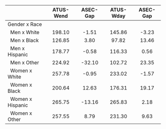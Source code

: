 
|                      |    ATUS-Wend |     ASEC-Gap |    ATUS-Wday |     ASEC-Gap |
| -------------------- | :----------: | :----------: | :----------: | :----------: |
| Gender x Race        |              |              |              |              |
| &nbsp;&nbsp;Men x White |       198.10 |        -1.51 |       145.86 |        -3.23 |
| &nbsp;&nbsp;Men x Black |       126.85 |         3.80 |        97.82 |        13.46 |
| &nbsp;&nbsp;Men x Hispanic |       178.77 |        -0.58 |       116.33 |         0.56 |
| &nbsp;&nbsp;Men x Other |       224.92 |       -32.10 |       102.72 |        23.35 |
| &nbsp;&nbsp;Women x White |       257.78 |        -0.95 |       233.02 |        -1.57 |
| &nbsp;&nbsp;Women x Black |       200.64 |        12.63 |       176.31 |        19.17 |
| &nbsp;&nbsp;Women x Hispanic |       265.75 |       -13.16 |       265.83 |         2.18 |
| &nbsp;&nbsp;Women x Other |       257.55 |         8.79 |       231.30 |         9.63 |


